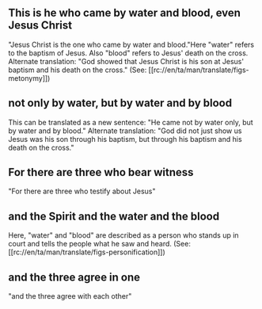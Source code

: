 ## This is he who came by water and blood, even Jesus Christ ##

"Jesus Christ is the one who came by water and blood."Here "water" refers to the baptism of Jesus. Also "blood" refers to Jesus' death on the cross. Alternate translation: "God showed that Jesus Christ is his son at Jesus' baptism and his death on the cross." (See: [[rc://en/ta/man/translate/figs-metonymy]])

## not only by water, but by water and by blood ##

This can be translated as a new sentence: "He came not by water only, but by water and by blood." Alternate translation: "God did not just show us Jesus was his son through his baptism, but through his baptism and his death on the cross."

## For there are three who bear witness ##

"For there are three who testify about Jesus"

## and the Spirit and the water and the blood ##

Here, "water" and "blood" are described as a person who stands up in court and tells the people what he saw and heard. (See: [[rc://en/ta/man/translate/figs-personification]])

## and the three agree in one ##

"and the three agree with each other"